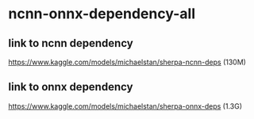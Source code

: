# ncnn-onnx-dependency-all
## link to ncnn dependency
https://www.kaggle.com/models/michaelstan/sherpa-ncnn-deps
(130M)
## link to onnx dependency
https://www.kaggle.com/models/michaelstan/sherpa-onnx-deps
(1.3G)

